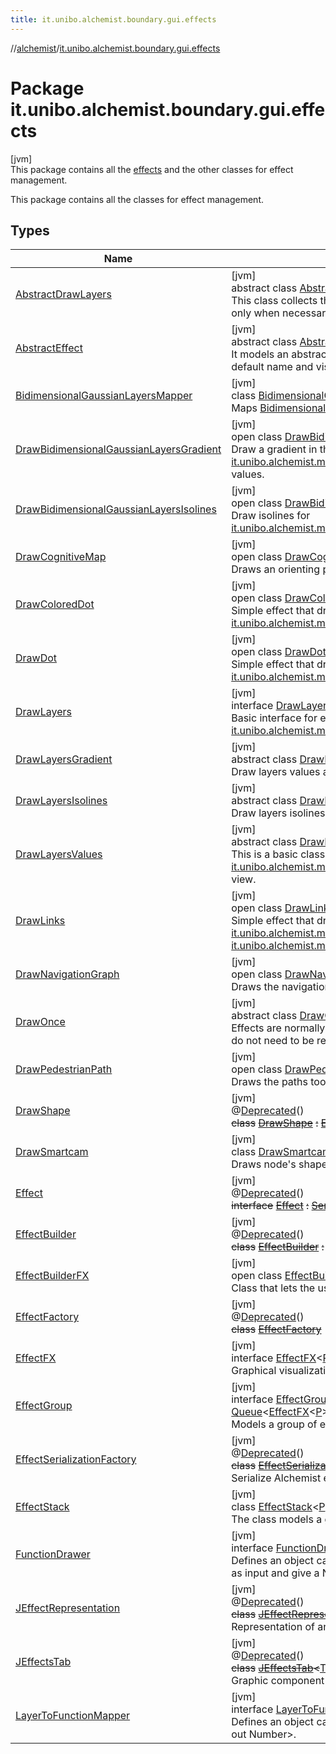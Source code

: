```yaml
---
title: it.unibo.alchemist.boundary.gui.effects
---
```

//[alchemist](../../index.html)/[it.unibo.alchemist.boundary.gui.effects](index.html)



# Package it.unibo.alchemist.boundary.gui.effects



[jvm]\
This package contains all the [effects](-effect-f-x/index.html) and the other classes for effect management.



This package contains all the classes for effect management.



## Types


| Name | Summary |
|---|---|
| [AbstractDrawLayers](-abstract-draw-layers/index.html) | [jvm]<br>abstract class [AbstractDrawLayers](-abstract-draw-layers/index.html) : [DrawOnce](-draw-once/index.html), [DrawLayers](-draw-layers/index.html)<br>This class collects the following responsibilities: - it manages to draw layers only when necessary (as the apply method will be called for every node). |
| [AbstractEffect](-abstract-effect/index.html) | [jvm]<br>abstract class [AbstractEffect](-abstract-effect/index.html)<[P](-abstract-effect/index.html) : [Position2D](../it.unibo.alchemist.model.interfaces/-position2-d/index.html)<out [P](../it.unibo.alchemist.boundary.gui.effects.json/-effect-group-adapter/index.html)>?> : [EffectFX](-effect-f-x/index.html)<[P](../it.unibo.alchemist.boundary.gui.effects.json/-effect-group-adapter/index.html)> <br>It models an abstract implementation of the [effect](-effect-f-x/index.html) interface, implementing default name and visibility properties. |
| [BidimensionalGaussianLayersMapper](-bidimensional-gaussian-layers-mapper/index.html) | [jvm]<br>class [BidimensionalGaussianLayersMapper](-bidimensional-gaussian-layers-mapper/index.html) : [LayerToFunctionMapper](-layer-to-function-mapper/index.html)<br>Maps [BidimensionalGaussianLayer](../it.unibo.alchemist.model.implementations.layers/-bidimensional-gaussian-layer/index.html)s, it ignores any other layer. |
| [DrawBidimensionalGaussianLayersGradient](-draw-bidimensional-gaussian-layers-gradient/index.html) | [jvm]<br>open class [DrawBidimensionalGaussianLayersGradient](-draw-bidimensional-gaussian-layers-gradient/index.html) : [DrawLayersGradient](-draw-layers-gradient/index.html)<br>Draw a gradient in the background of the gui for [it.unibo.alchemist.model.implementations.layers.BidimensionalGaussianLayer](../it.unibo.alchemist.model.implementations.layers/-bidimensional-gaussian-layer/index.html)s values. |
| [DrawBidimensionalGaussianLayersIsolines](-draw-bidimensional-gaussian-layers-isolines/index.html) | [jvm]<br>open class [DrawBidimensionalGaussianLayersIsolines](-draw-bidimensional-gaussian-layers-isolines/index.html) : [DrawLayersIsolines](-draw-layers-isolines/index.html)<br>Draw isolines for [it.unibo.alchemist.model.implementations.layers.BidimensionalGaussianLayer](../it.unibo.alchemist.model.implementations.layers/-bidimensional-gaussian-layer/index.html)s. |
| [DrawCognitiveMap](-draw-cognitive-map/index.html) | [jvm]<br>open class [DrawCognitiveMap](-draw-cognitive-map/index.html) : [DrawOnce](-draw-once/index.html)<br>Draws an orienting pedestrian' cognitive map. |
| [DrawColoredDot](-draw-colored-dot/index.html) | [jvm]<br>open class [DrawColoredDot](-draw-colored-dot/index.html)<[P](-draw-colored-dot/index.html) : [Position2D](../it.unibo.alchemist.model.interfaces/-position2-d/index.html)<out [P](../it.unibo.alchemist.boundary.gui.effects.json/-effect-group-adapter/index.html)>?> : [DrawDot](-draw-dot/index.html)<[P](../it.unibo.alchemist.boundary.gui.effects.json/-effect-group-adapter/index.html)> <br>Simple effect that draws a colored dot for each [it.unibo.alchemist.model.interfaces.Node](../it.unibo.alchemist.model.interfaces/-node/index.html). |
| [DrawDot](-draw-dot/index.html) | [jvm]<br>open class [DrawDot](-draw-dot/index.html)<[P](-draw-dot/index.html) : [Position2D](../it.unibo.alchemist.model.interfaces/-position2-d/index.html)<out [P](../it.unibo.alchemist.boundary.gui.effects.json/-effect-group-adapter/index.html)>?> : [AbstractEffect](-abstract-effect/index.html)<[P](../it.unibo.alchemist.boundary.gui.effects.json/-effect-group-adapter/index.html)> <br>Simple effect that draws a black dot for each [it.unibo.alchemist.model.interfaces.Node](../it.unibo.alchemist.model.interfaces/-node/index.html). |
| [DrawLayers](-draw-layers/index.html) | [jvm]<br>interface [DrawLayers](-draw-layers/index.html) : [Effect](-effect/index.html)<br>Basic interface for every effect that draws something related to [it.unibo.alchemist.model.interfaces.Layer](../it.unibo.alchemist.model.interfaces/-layer/index.html)s. |
| [DrawLayersGradient](-draw-layers-gradient/index.html) | [jvm]<br>abstract class [DrawLayersGradient](-draw-layers-gradient/index.html) : [DrawLayersValues](-draw-layers-values/index.html)<br>Draw layers values as background in the gui. |
| [DrawLayersIsolines](-draw-layers-isolines/index.html) | [jvm]<br>abstract class [DrawLayersIsolines](-draw-layers-isolines/index.html) : [DrawLayersValues](-draw-layers-values/index.html)<br>Draw layers isolines. |
| [DrawLayersValues](-draw-layers-values/index.html) | [jvm]<br>abstract class [DrawLayersValues](-draw-layers-values/index.html) : [AbstractDrawLayers](-abstract-draw-layers/index.html), [FunctionDrawer](-function-drawer/index.html)<br>This is a basic class for all the effects meant to draw [it.unibo.alchemist.model.interfaces.Layer](../it.unibo.alchemist.model.interfaces/-layer/index.html)s values in different points of the view. |
| [DrawLinks](-draw-links/index.html) | [jvm]<br>open class [DrawLinks](-draw-links/index.html)<[P](-draw-links/index.html) : [Position2D](../it.unibo.alchemist.model.interfaces/-position2-d/index.html)<out [P](../it.unibo.alchemist.boundary.gui.effects.json/-effect-group-adapter/index.html)>?> : [AbstractEffect](-abstract-effect/index.html)<[P](../it.unibo.alchemist.boundary.gui.effects.json/-effect-group-adapter/index.html)> <br>Simple effect that draws a black line for each [it.unibo.alchemist.model.interfaces.Node](../it.unibo.alchemist.model.interfaces/-node/index.html) in a [it.unibo.alchemist.model.interfaces.Neighborhood](../it.unibo.alchemist.model.interfaces/-neighborhood/index.html). |
| [DrawNavigationGraph](-draw-navigation-graph/index.html) | [jvm]<br>open class [DrawNavigationGraph](-draw-navigation-graph/index.html) : [DrawOnce](-draw-once/index.html)<br>Draws the navigation graph of an [ImageEnvironmentWithGraph](../it.unibo.alchemist.model.implementations.environments/-image-environment-with-graph/index.html). |
| [DrawOnce](-draw-once/index.html) | [jvm]<br>abstract class [DrawOnce](-draw-once/index.html) : [Effect](-effect/index.html)<br>Effects are normally applied for each node, this is a base class for effects that do not need to be redrawn for each node. |
| [DrawPedestrianPath](-draw-pedestrian-path/index.html) | [jvm]<br>open class [DrawPedestrianPath](-draw-pedestrian-path/index.html) : [DrawOnce](-draw-once/index.html)<br>Draws the paths took by pedestrians. |
| [DrawShape](-draw-shape/index.html) | [jvm]<br>@[Deprecated](https://docs.oracle.com/javase/8/docs/api/java/lang/Deprecated.html)()<br>~~class~~ [~~DrawShape~~](-draw-shape/index.html) ~~:~~ [~~Effect~~](-effect/index.html) |
| [DrawSmartcam](-draw-smartcam/index.html) | [jvm]<br>class [DrawSmartcam](-draw-smartcam/index.html) : [Effect](-effect/index.html)<br>Draws node's shapes and cameras' fields of view. |
| [Effect](-effect/index.html) | [jvm]<br>@[Deprecated](https://docs.oracle.com/javase/8/docs/api/java/lang/Deprecated.html)()<br>~~interface~~ [~~Effect~~](-effect/index.html) ~~:~~ [~~Serializable~~](https://docs.oracle.com/javase/8/docs/api/java/io/Serializable.html) |
| [EffectBuilder](-effect-builder/index.html) | [jvm]<br>@[Deprecated](https://docs.oracle.com/javase/8/docs/api/java/lang/Deprecated.html)()<br>~~class~~ [~~EffectBuilder~~](-effect-builder/index.html) ~~:~~ [~~JFrame~~](https://docs.oracle.com/javase/8/docs/api/javax/swing/JFrame.html)~~,~~ [~~ActionListener~~](https://docs.oracle.com/javase/8/docs/api/java/awt/event/ActionListener.html) |
| [EffectBuilderFX](-effect-builder-f-x/index.html) | [jvm]<br>open class [EffectBuilderFX](-effect-builder-f-x/index.html)<br>Class that lets the user choose the effect from all it can find. |
| [EffectFactory](-effect-factory/index.html) | [jvm]<br>@[Deprecated](https://docs.oracle.com/javase/8/docs/api/java/lang/Deprecated.html)()<br>~~class~~ [~~EffectFactory~~](-effect-factory/index.html) |
| [EffectFX](-effect-f-x/index.html) | [jvm]<br>interface [EffectFX](-effect-f-x/index.html)<[P](-effect-f-x/index.html) : [Position2D](../it.unibo.alchemist.model.interfaces/-position2-d/index.html)<out [P](../it.unibo.alchemist.boundary.gui.effects.json/-effect-group-adapter/index.html)>?> : [Serializable](https://docs.oracle.com/javase/8/docs/api/java/io/Serializable.html)<br>Graphical visualization of something happening in the environment. |
| [EffectGroup](-effect-group/index.html) | [jvm]<br>interface [EffectGroup](-effect-group/index.html)<[P](-effect-group/index.html) : [Position2D](../it.unibo.alchemist.model.interfaces/-position2-d/index.html)<out [P](../it.unibo.alchemist.boundary.gui.effects.json/-effect-group-adapter/index.html)>?> : [Serializable](https://docs.oracle.com/javase/8/docs/api/java/io/Serializable.html), [Queue](https://docs.oracle.com/javase/8/docs/api/java/util/Queue.html)<[EffectFX](-effect-f-x/index.html)<[P](../it.unibo.alchemist.boundary.gui.effects.json/-effect-group-adapter/index.html)>> , [EffectFX](-effect-f-x/index.html)<[P](../it.unibo.alchemist.boundary.gui.effects.json/-effect-group-adapter/index.html)> <br>Models a group of effects. |
| [EffectSerializationFactory](-effect-serialization-factory/index.html) | [jvm]<br>@[Deprecated](https://docs.oracle.com/javase/8/docs/api/java/lang/Deprecated.html)()<br>~~class~~ [~~EffectSerializationFactory~~](-effect-serialization-factory/index.html)<br>Serialize Alchemist effects from/to file in human readable format. |
| [EffectStack](-effect-stack/index.html) | [jvm]<br>class [EffectStack](-effect-stack/index.html)<[P](-effect-stack/index.html) : [Position2D](../it.unibo.alchemist.model.interfaces/-position2-d/index.html)<out [P](../it.unibo.alchemist.boundary.gui.effects.json/-effect-group-adapter/index.html)>?> : [EffectGroup](-effect-group/index.html)<[P](../it.unibo.alchemist.boundary.gui.effects.json/-effect-group-adapter/index.html)> <br>The class models a group of effects, stored as a stack. |
| [FunctionDrawer](-function-drawer/index.html) | [jvm]<br>interface [FunctionDrawer](-function-drawer/index.html)<br>Defines an object capable of drawing functions that take a Position of type P as input and give a Number as output. |
| [JEffectRepresentation](-j-effect-representation/index.html) | [jvm]<br>@[Deprecated](https://docs.oracle.com/javase/8/docs/api/java/lang/Deprecated.html)()<br>~~class~~ [~~JEffectRepresentation~~](-j-effect-representation/index.html)~~<~~[T](-j-effect-representation/index.html)~~>~~ ~~:~~ [~~JTapeFeatureStack~~](../it.unibo.alchemist.boundary.gui.tape/-j-tape-feature-stack/index.html)~~,~~ [~~ItemSelectable~~](https://docs.oracle.com/javase/8/docs/api/java/awt/ItemSelectable.html)<br>Representation of an [Effect](-effect/index.html). |
| [JEffectsTab](-j-effects-tab/index.html) | [jvm]<br>@[Deprecated](https://docs.oracle.com/javase/8/docs/api/java/lang/Deprecated.html)()<br>~~class~~ [~~JEffectsTab~~](-j-effects-tab/index.html)~~<~~[T](-j-effects-tab/index.html)~~>~~ ~~:~~ [~~JTapeTab~~](../it.unibo.alchemist.boundary.gui.tape/-j-tape-tab/index.html)~~,~~ [~~ItemListener~~](https://docs.oracle.com/javase/8/docs/api/java/awt/event/ItemListener.html)<br>Graphic component to handle effects. |
| [LayerToFunctionMapper](-layer-to-function-mapper/index.html) | [jvm]<br>interface [LayerToFunctionMapper](-layer-to-function-mapper/index.html)<br>Defines an object capable of mapping a Layer<T, P> to a Function<* in P, * out Number>. |

